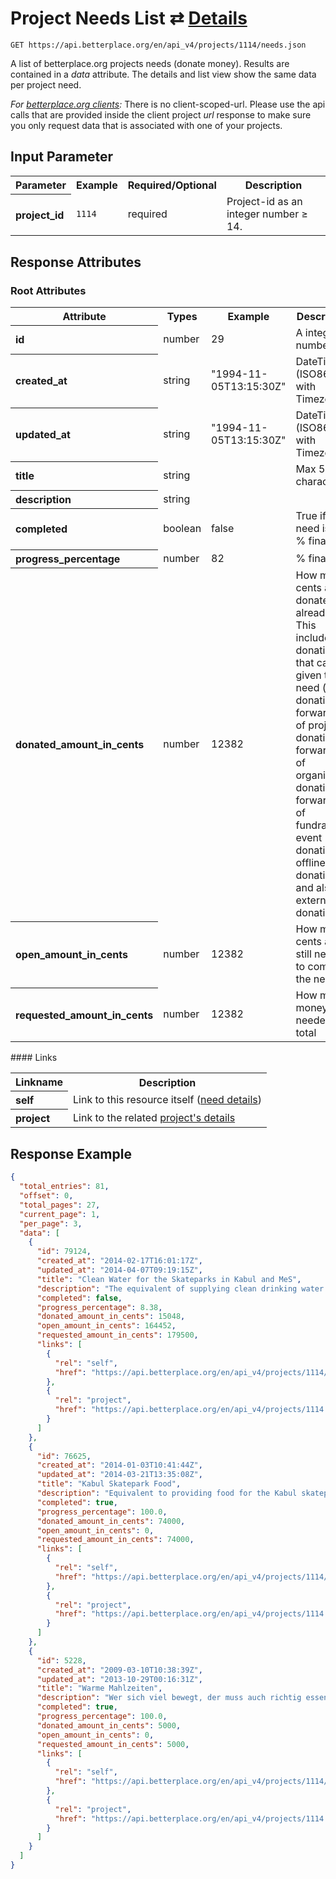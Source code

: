 
# Project Needs List ⇄ [Details](need_details.md)

```nginx
GET https://api.betterplace.org/en/api_v4/projects/1114/needs.json
```

A list of betterplace.org projects needs (donate money).
Results are contained in a *data* attribute.
The details and list view show the same data per project need.

*For [betterplace.org clients](../README.md#client-api):*
There is no client-scoped-url.
Please use the api calls that are provided inside the client project _url_ response
to make sure you only request data that is associated with one of your projects.


## Input Parameter

<table>
  <tr>
    <th>Parameter</th>
    <th>Example</th>
    <th>Required/Optional</th>
    <th>Description</th>
  </tr>
  <tr>
    <th align="left">project_id</th>
    <td><code>1114</code></td>
    <td>required</td>
    <td>Project-id as an integer number ≥ 14.</td>
  </tr>
</table>

## Response Attributes

### Root Attributes

  <table>
    <tr>
      <th>Attribute</th>
      <th>Types</th>
      <th>Example</th>
      <th>Description</th>
    </tr>
    <tr>
      <th align="left">id</th>
      <td>number</td>
      <td>29</td>
      <td>A integer number ≥ 1</td>
    </tr>
    <tr>
      <th align="left">created_at</th>
      <td>string</td>
      <td>"1994-11-05T13:15:30Z"</td>
      <td>DateTime (ISO8601 with Timezone)</td>
    </tr>
    <tr>
      <th align="left">updated_at</th>
      <td>string</td>
      <td>"1994-11-05T13:15:30Z"</td>
      <td>DateTime (ISO8601 with Timezone)</td>
    </tr>
    <tr>
      <th align="left">title</th>
      <td>string</td>
      <td></td>
      <td>Max 50 character</td>
    </tr>
    <tr>
      <th align="left">description</th>
      <td>string</td>
      <td></td>
      <td></td>
    </tr>
    <tr>
      <th align="left">completed</th>
      <td>boolean</td>
      <td>false</td>
      <td>True if the need is 100 % financed</td>
    </tr>
    <tr>
      <th align="left">progress_percentage</th>
      <td>number</td>
      <td>82</td>
      <td>% financed</td>
    </tr>
    <tr>
      <th align="left">donated_amount_in_cents</th>
      <td>number</td>
      <td>12382</td>
      <td>How many cents are donated already.
This includes all donations that can be given to a need
(direct donation, forwarding of project donation,
forwarding of organisation donation,
forwarding of fundraising event donations,
offline donations and also(!) external donations)
</td>
    </tr>
    <tr>
      <th align="left">open_amount_in_cents</th>
      <td>number</td>
      <td>12382</td>
      <td>How many cents are still needed to complete the need</td>
    </tr>
    <tr>
      <th align="left">requested_amount_in_cents</th>
      <td>number</td>
      <td>12382</td>
      <td>How much money is needed in total</td>
    </tr>
  </table>
#### Links
  <table>
    <tr>
      <th>Linkname</th>
      <th>Description</th>
    </tr>
    <tr>
      <th align="left">self</th>
      <td>Link to this resource itself
(<a href="need_details.md">need details</a>)
</td>
    </tr>
    <tr>
      <th align="left">project</th>
      <td>Link to the related <a href="project_details.md">project's details</a>
</td>
    </tr>
  </table>

## Response Example

```json
{
  "total_entries": 81,
  "offset": 0,
  "total_pages": 27,
  "current_page": 1,
  "per_page": 3,
  "data": [
    {
      "id": 79124,
      "created_at": "2014-02-17T16:01:17Z",
      "updated_at": "2014-04-07T09:19:15Z",
      "title": "Clean Water for the Skateparks in Kabul and MeS",
      "description": "The equivalent of supplying clean drinking water for all of our staff and students in both the Kabul and Mazar-e-Sharif Skateparks. ",
      "completed": false,
      "progress_percentage": 8.38,
      "donated_amount_in_cents": 15048,
      "open_amount_in_cents": 164452,
      "requested_amount_in_cents": 179500,
      "links": [
        {
          "rel": "self",
          "href": "https://api.betterplace.org/en/api_v4/projects/1114/needs/79124.json"
        },
        {
          "rel": "project",
          "href": "https://api.betterplace.org/en/api_v4/projects/1114.json"
        }
      ]
    },
    {
      "id": 76625,
      "created_at": "2014-01-03T10:41:44Z",
      "updated_at": "2014-03-21T13:35:08Z",
      "title": "Kabul Skatepark Food",
      "description": "Equivalent to providing food for the Kabul skatepark for 1 month including the Back-To-School program which runs 5 days/week. The Back-To-School program aims to give children the support they need to return to public school in Afghanistan.",
      "completed": true,
      "progress_percentage": 100.0,
      "donated_amount_in_cents": 74000,
      "open_amount_in_cents": 0,
      "requested_amount_in_cents": 74000,
      "links": [
        {
          "rel": "self",
          "href": "https://api.betterplace.org/en/api_v4/projects/1114/needs/76625.json"
        },
        {
          "rel": "project",
          "href": "https://api.betterplace.org/en/api_v4/projects/1114.json"
        }
      ]
    },
    {
      "id": 5228,
      "created_at": "2009-03-10T10:38:39Z",
      "updated_at": "2013-10-29T00:16:31Z",
      "title": "Warme Mahlzeiten",
      "description": "Wer sich viel bewegt, der muss auch richtig essen: Mit nur 50 Euro im Monat lassen sich 8-10 warme Mahlzeiten für rund 30 Waisenkinder bereitstellen, die zweimal in der Woche von dem Skateistan-Team besucht werden und lernen Skateboard zu fahren.",
      "completed": true,
      "progress_percentage": 100.0,
      "donated_amount_in_cents": 5000,
      "open_amount_in_cents": 0,
      "requested_amount_in_cents": 5000,
      "links": [
        {
          "rel": "self",
          "href": "https://api.betterplace.org/en/api_v4/projects/1114/needs/5228.json"
        },
        {
          "rel": "project",
          "href": "https://api.betterplace.org/en/api_v4/projects/1114.json"
        }
      ]
    }
  ]
}
```

